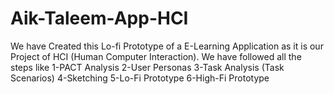 # Aik-Taleem-App-HCI
We have Created this Lo-fi Prototype of a E-Learning Application as it is our Project of HCI (Human Computer Interaction). We have followed all the steps like  1-PACT Analysis 2-User Personas 3-Task Analysis (Task Scenarios) 4-Sketching  5-Lo-Fi Prototype  6-High-Fi Prototype
